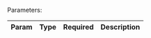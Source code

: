 Parameters:

| Param                  | Type                 | Required                 | Description                 |
| ---------------------- | -------------------- | ------------------------ | ----------------------- |
